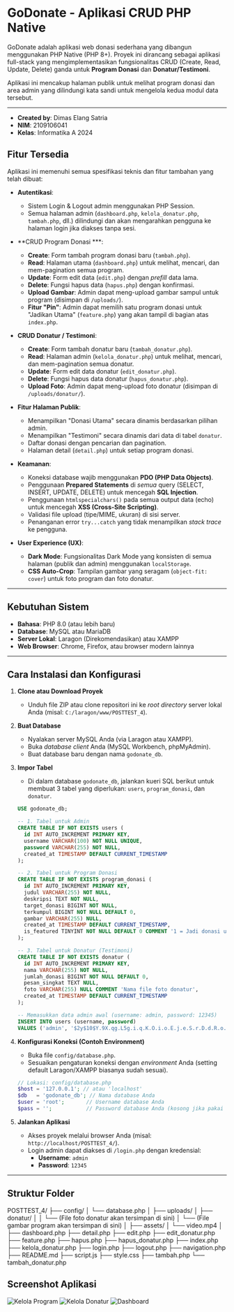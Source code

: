 # GoDonate - Aplikasi CRUD PHP Native

GoDonate adalah aplikasi web donasi sederhana yang dibangun menggunakan PHP Native (PHP 8+). Proyek ini dirancang sebagai aplikasi full-stack yang mengimplementasikan fungsionalitas CRUD (Create, Read, Update, Delete) ganda untuk **Program Donasi** dan **Donatur/Testimoni**.

Aplikasi ini mencakup halaman publik untuk melihat program donasi dan area admin yang dilindungi kata sandi untuk mengelola kedua modul data tersebut.

---

* **Created by**: Dimas Elang Satria
* **NIM**: 2109106041
* **Kelas**: Informatika A 2024

## Fitur Tersedia

Aplikasi ini memenuhi semua spesifikasi teknis dan fitur tambahan yang telah dibuat:

* **Autentikasi**:
    * Sistem Login & Logout admin menggunakan PHP Session.
    * Semua halaman admin (`dashboard.php`, `kelola_donatur.php`, `tambah.php`, dll.) dilindungi dan akan mengarahkan pengguna ke halaman login jika diakses tanpa sesi.

* **CRUD Program Donasi ***:
    * **Create**: Form tambah program donasi baru (`tambah.php`).
    * **Read**: Halaman utama (`dashboard.php`) untuk melihat, mencari, dan mem-pagination semua program.
    * **Update**: Form edit data (`edit.php`) dengan *prefill* data lama.
    * **Delete**: Fungsi hapus data (`hapus.php`) dengan konfirmasi.
    * **Upload Gambar**: Admin dapat meng-upload gambar sampul untuk program (disimpan di `/uploads/`).
    * **Fitur "Pin"**: Admin dapat memilih satu program donasi untuk "Jadikan Utama" (`feature.php`) yang akan tampil di bagian atas `index.php`.

* **CRUD Donatur / Testimoni**:
    * **Create**: Form tambah donatur baru (`tambah_donatur.php`).
    * **Read**: Halaman admin (`kelola_donatur.php`) untuk melihat, mencari, dan mem-pagination semua donatur.
    * **Update**: Form edit data donatur (`edit_donatur.php`).
    * **Delete**: Fungsi hapus data donatur (`hapus_donatur.php`).
    * **Upload Foto**: Admin dapat meng-upload foto donatur (disimpan di `/uploads/donatur/`).

* **Fitur Halaman Publik**:
    * Menampilkan "Donasi Utama" secara dinamis berdasarkan pilihan admin.
    * Menampilkan "Testimoni" secara dinamis dari data di tabel `donatur`.
    * Daftar donasi dengan pencarian dan pagination.
    * Halaman detail (`detail.php`) untuk setiap program donasi.

* **Keamanan**:
    * Koneksi database wajib menggunakan **PDO (PHP Data Objects)**.
    * Penggunaan **Prepared Statements** di *semua* query (SELECT, INSERT, UPDATE, DELETE) untuk mencegah **SQL Injection**.
    * Penggunaan `htmlspecialchars()` pada semua output data (echo) untuk mencegah **XSS (Cross-Site Scripting)**.
    * Validasi file upload (tipe/MIME, ukuran) di sisi server.
    * Penanganan error `try...catch` yang tidak menampilkan *stack trace* ke pengguna.

* **User Experience (UX)**:
    * **Dark Mode**: Fungsionalitas Dark Mode yang konsisten di semua halaman (publik dan admin) menggunakan `localStorage`.
    * **CSS Auto-Crop**: Tampilan gambar yang seragam (`object-fit: cover`) untuk foto program dan foto donatur.

---

## Kebutuhan Sistem

* **Bahasa**: PHP 8.0 (atau lebih baru)
* **Database**: MySQL atau MariaDB
* **Server Lokal**: Laragon (Direkomendasikan) atau XAMPP
* **Web Browser**: Chrome, Firefox, atau browser modern lainnya

---

## Cara Instalasi dan Konfigurasi

1.  **Clone atau Download Proyek**
    * Unduh file ZIP atau clone repositori ini ke *root directory* server lokal Anda (misal: `C:/laragon/www/POSTTEST_4`).

2.  **Buat Database**
    * Nyalakan server MySQL Anda (via Laragon atau XAMPP).
    * Buka *database client* Anda (MySQL Workbench, phpMyAdmin).
    * Buat database baru dengan nama `godonate_db`.

3.  **Impor Tabel**
    * Di dalam database `godonate_db`, jalankan kueri SQL berikut untuk membuat 3 tabel yang diperlukan: `users`, `program_donasi`, dan `donatur`.

    ```sql
    USE godonate_db;

    -- 1. Tabel untuk Admin
    CREATE TABLE IF NOT EXISTS users (
      id INT AUTO_INCREMENT PRIMARY KEY,
      username VARCHAR(100) NOT NULL UNIQUE,
      password VARCHAR(255) NOT NULL,
      created_at TIMESTAMP DEFAULT CURRENT_TIMESTAMP
    );

    -- 2. Tabel untuk Program Donasi
    CREATE TABLE IF NOT EXISTS program_donasi (
      id INT AUTO_INCREMENT PRIMARY KEY,
      judul VARCHAR(255) NOT NULL,
      deskripsi TEXT NOT NULL,
      target_donasi BIGINT NOT NULL,
      terkumpul BIGINT NOT NULL DEFAULT 0,
      gambar VARCHAR(255) NULL,
      created_at TIMESTAMP DEFAULT CURRENT_TIMESTAMP,
      is_featured TINYINT NOT NULL DEFAULT 0 COMMENT '1 = Jadi donasi utama, 0 = Normal'
    );

    -- 3. Tabel untuk Donatur (Testimoni)
    CREATE TABLE IF NOT EXISTS donatur (
      id INT AUTO_INCREMENT PRIMARY KEY,
      nama VARCHAR(255) NOT NULL,
      jumlah_donasi BIGINT NOT NULL DEFAULT 0,
      pesan_singkat TEXT NULL,
      foto VARCHAR(255) NULL COMMENT 'Nama file foto donatur',
      created_at TIMESTAMP DEFAULT CURRENT_TIMESTAMP
    );

    -- Memasukkan data admin awal (username: admin, password: 12345)
    INSERT INTO users (username, password)
    VALUES ('admin', '$2y$10$Y.9X.qg.L5g.i.q.K.O.i.o.E.j.e.S.r.D.d.R.o.S.l.f.S.g.F.u');
    ```

4.  **Konfigurasi Koneksi (Contoh Environment)**
    * Buka file `config/database.php`.
    * Sesuaikan pengaturan koneksi dengan *environment* Anda (setting default Laragon/XAMPP biasanya sudah sesuai).

    ```php
    // Lokasi: config/database.php
    $host = '127.0.0.1'; // atau 'localhost'
    $db   = 'godonate_db'; // Nama database Anda
    $user = 'root';       // Username database Anda
    $pass = '';           // Password database Anda (kosong jika pakai Laragon/XAMPP default)
    ```

5.  **Jalankan Aplikasi**
    * Akses proyek melalui browser Anda (misal: `http://localhost/POSTTEST_4/`).
    * Login admin dapat diakses di `/login.php` dengan kredensial:
        * **Username**: `admin`
        * **Password**: `12345`

---

## Struktur Folder
POSTTEST_4/
├── config/
│   └── database.php
│
├── uploads/
│   ├── donatur/
│   │   └── (File foto donatur akan tersimpan di sini)
│   └── (File gambar program akan tersimpan di sini)
│
├── assets/
│   └── video.mp4
│
├── dashboard.php
├── detail.php
├── edit.php
├── edit_donatur.php
├── feature.php
├── hapus.php
├── hapus_donatur.php
├── index.php
├── kelola_donatur.php
├── login.php
├── logout.php
├── navigation.php
├── README.md
├── script.js
├── style.css
├── tambah.php
└── tambah_donatur.php

## Screenshot Aplikasi

![Kelola Program](assets/ss2.png)
![Kelola Donatur](assets/ss1.png)
![Dashboard](assets/ss3.png)